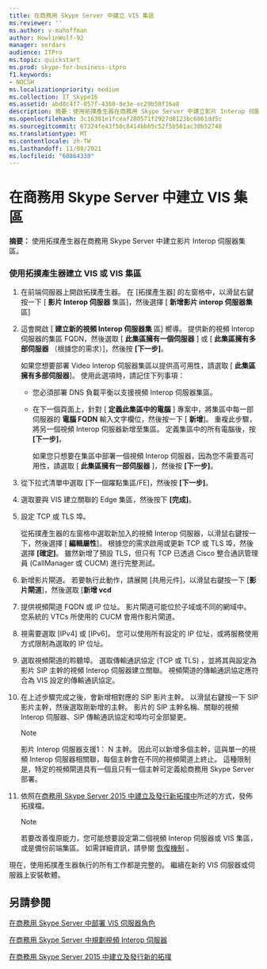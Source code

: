 ```yaml
---
title: 在商務用 Skype Server 中建立 VIS 集區
ms.reviewer: ''
ms.author: v-mahoffman
author: HowlinWolf-92
manager: serdars
audience: ITPro
ms.topic: quickstart
ms.prod: skype-for-business-itpro
f1.keywords:
- NOCSH
ms.localizationpriority: medium
ms.collection: IT_Skype16
ms.assetid: abd8c4f7-057f-4360-8e3e-ec29b58f16a8
description: 摘要：使用拓撲產生器在商務用 Skype Server 中建立影片 Interop 伺服器集區。
ms.openlocfilehash: 3c16381e1fceaf280571f2927d8123bc6861dd5c
ms.sourcegitcommit: 67324fe43f50c8414bb65c52f5b561ac30b52748
ms.translationtype: MT
ms.contentlocale: zh-TW
ms.lasthandoff: 11/08/2021
ms.locfileid: "60864330"
---
```

# <a name="create-a-vis-pool-in-skype-for-business-server"></a>在商務用 Skype Server 中建立 VIS 集區
 
**摘要：** 使用拓撲產生器在商務用 Skype Server 中建立影片 Interop 伺服器集區。
  
### <a name="create-a-vis-or-vis-pool-using-topology-builder"></a>使用拓撲產生器建立 VIS 或 VIS 集區

1. 在前端伺服器上開啟拓撲產生器。 在 [拓撲產生器] 的左窗格中，以滑鼠右鍵按一下 [ **影片 Interop 伺服器** 集區]，然後選擇 [ **新增影片 interop 伺服器集** 區] 
    
2. 這會開啟 [ **建立新的視頻 Interop 伺服器集** 區] 嚮導。 提供新的視頻 Interop 伺服器的集區 FQDN，然後選取 [ **此集區擁有一個伺服器** ] 或 [ **此集區擁有多部伺服器** （根據您的需求）]，然後按 **[下一步]**。
    
    如果您想要部署 Video Interop 伺服器集區以提供高可用性，請選取 [ **此集區擁有多部伺服器**]。 使用此選項時，請記住下列事項： 
    
    - 您必須部署 DNS 負載平衡以支援視頻 Interop 伺服器集區。 
    
   - 在下一個頁面上，針對 [ **定義此集區中的電腦** ] 專案中，將集區中每一部伺服器的 **電腦 FQDN** 輸入文字欄位，然後按一下 [ **新增**]。 重複此步驟，將另一個視頻 Interop 伺服器新增至集區。 定義集區中的所有電腦後，按 **[下一步]**。
    
     如果您只想要在集區中部署一個視頻 Interop 伺服器，因為您不需要高可用性，請選取 [ **此集區擁有一部伺服器** ]，然後按 **[下一步]**。
    
3. 從下拉式清單中選取 [下一個躍點集區/FE]，然後按 **[下一步]**。
    
4. 選取要與 VIS 建立關聯的 Edge 集區，然後按下 **[完成]**。
    
5. 設定 TCP 或 TLS 埠。
    
    從拓撲產生器的左窗格中選取新加入的視頻 Interop 伺服器，以滑鼠右鍵按一下，然後選擇 [ **編輯屬性**]。 根據您的需求啟用或更新 TCP 或 TLS 埠，然後選擇 **[確定]**。 雖然新增了預設 TLS，但只有 TCP 已透過 Cisco 整合通訊管理員 (CallManager 或 CUCM) 進行完整測試。
    
6. 新增影片閘道。 若要執行此動作，請展開 [共用元件]，以滑鼠右鍵按一下 [**影片閘道**]，然後選取 [**新增 vcd**
    
7. 提供視頻閘道 FQDN 或 IP 位址。 影片閘道可能位於子域或不同的網域中。 您系統的 VTCs 所使用的 CUCM 會用作影片閘道。
    
8. 視需要選取 [IPv4] 或 [IPv6]。 您可以使用所有設定的 IP 位址，或將服務使用方式限制為選取的 IP 位址。
    
9. 選取視頻閘道的聆聽埠。 選取傳輸通訊協定 (TCP 或 TLS) ，並將其與設定為影片 SIP 主幹的視頻 Interop 伺服器建立關聯。 視頻閘道的傳輸通訊協定應符合為 VIS 設定的傳輸通訊協定。
    
10. 在上述步驟完成之後，會新增相對應的 SIP 影片主幹。 以滑鼠右鍵按一下 SIP 影片主幹，然後選取剛新增的主幹。 影片的 SIP 主幹名稱、關聯的視頻 Interop 伺服器、SIP 傳輸通訊協定和埠均可全部變更。 
    
    > [!NOTE]
    >  影片 Interop 伺服器支援1： N 主幹。 因此可以新增多個主幹，這與單一的視頻 Interop 伺服器相關聯，每個主幹會在不同的視頻閘道上終止。 這種限制是，特定的視頻閘道具有一個且只有一個主幹可定義給商務用 Skype Server 部署。
  
11. 依照在[商務用 Skype Server 2015 中建立及發行新拓撲中](../../deploy/install/create-and-publish-new-topology.md)所述的方式，發佈拓撲檔。
    
    > [!NOTE]
    > 若要改善復原能力，您可能想要設定第二個視頻 Interop 伺服器或 VIS 集區，或是備份前端集區。 如需詳細資訊，請參閱 [恢復機制](../../plan-your-deployment/video-interop-server.md#resiliency) 。
  
現在，使用拓撲產生器執行的所有工作都是完整的。 繼續在新的 VIS 伺服器或伺服器上安裝軟體。
## <a name="see-also"></a>另請參閱

[在商務用 Skype Server 中部署 VIS 伺服器角色](deploy-the-vis-server-role.md)

[在商務用 Skype Server 中規劃視頻 Interop 伺服器](../../plan-your-deployment/video-interop-server.md)
  
[在商務用 Skype Server 2015 中建立及發行新的拓撲](../../deploy/install/create-and-publish-new-topology.md)
